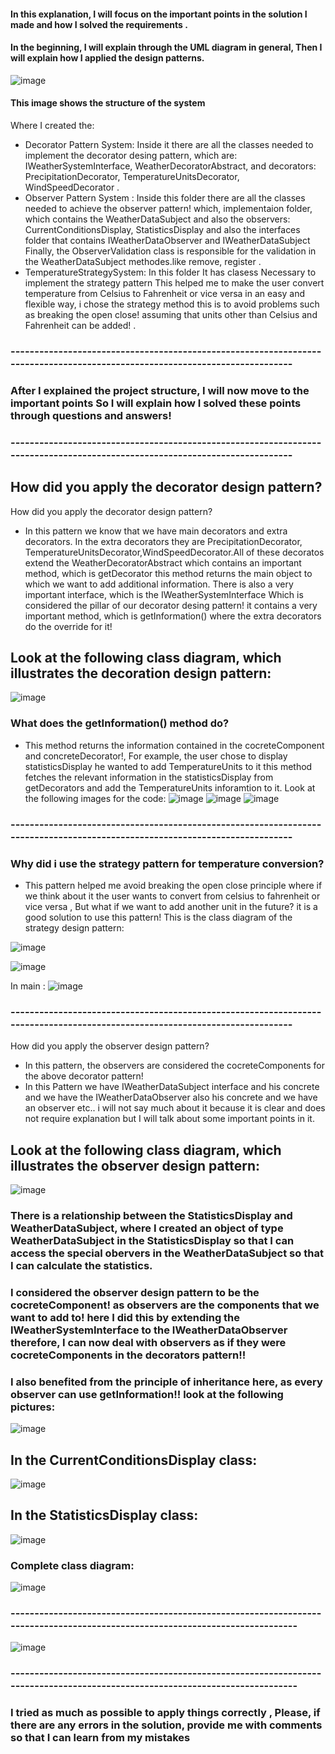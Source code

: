 #### In this explanation, I will focus on the important points in the solution I made and how I solved the requirements .

#### In the beginning, I will explain through the UML diagram in general, Then I will explain how I applied the design patterns.


![image](https://github.com/Muhammad-Qzih/Advance-Software-Assaignmets/assets/116916960/8e56d89a-032d-4a44-a7dc-12a83777068f)
####  This image shows the structure of the system
Where I created the:
- Decorator Pattern System:   Inside it there are all the classes needed to implement the decorator desing pattern, which are: IWeatherSystemInterface, WeatherDecoratorAbstract, and decorators: PrecipitationDecorator, TemperatureUnitsDecorator, WindSpeedDecorator .
- Observer Pattern System : Inside this folder there are all the classes needed to achieve the observer pattern!  which, implementaion folder, which contains the WeatherDataSubject and also the observers: CurrentConditionsDisplay, StatisticsDisplay and also the interfaces folder that contains IWeatherDataObserver and IWeatherDataSubject Finally, the ObserverValidation class is responsible for the validation in the WeatherDataSubject methodes.like remove, register .   
- TemperatureStrategySystem:  In this folder
It has clasess
Necessary to implement the strategy pattern
This helped me to make the user convert temperature from Celsius to Fahrenheit or vice versa in an easy and flexible way, i chose the strategy method this is to avoid problems such as breaking the open close! assuming that units other than Celsius and Fahrenheit can be added! . 

### ----------------------------------------------------------------------------------------------------------------------------
### After I explained the project structure, I will now move to the important points So I will explain how I solved these points through questions and answers!
### ----------------------------------------------------------------------------------------------------------------------------

## How did you apply the decorator design pattern?
How did you apply the decorator design pattern?
-  In this pattern we know that we have main decorators and extra decorators. In the extra decorators they are PrecipitationDecorator, TemperatureUnitsDecorator,WindSpeedDecorator.All of these decoratos extend the WeatherDecoratorAbstract which contains an important method, which is getDecorator this method returns the main object to which we want to add additional information. There is also a very important interface, which is the IWeatherSystemInterface Which is considered the pillar of our decorator desing pattern! it contains a very important method, which is getInformation() where the extra decorators do the override for it!
## Look at the following class diagram, which illustrates the decoration design pattern:
![image](https://github.com/Muhammad-Qzih/Advance-Software-Assaignmets/assets/116916960/615fa82c-3797-4e02-96cb-663a90d1d88f)

### What does the getInformation() method do?
- This method returns the information contained in the cocreteComponent and concreteDecorator!, For example, the user chose to display statisticsDisplay he wanted to add TemperatureUnits to it this method fetches the relevant information in the statisticsDisplay from getDecorators and add the TemperatureUnits inforamtion to it.
Look at the following images for the code:
![image](https://github.com/Muhammad-Qzih/Advance-Software-Assaignmets/assets/116916960/16b377f1-2d79-436c-a123-89e3d9cb1a9e)
![image](https://github.com/Muhammad-Qzih/Advance-Software-Assaignmets/assets/116916960/c3adc187-fc07-4ca5-a9aa-9af599993a94)
![image](https://github.com/Muhammad-Qzih/Advance-Software-Assaignmets/assets/116916960/dccd28be-1ee2-4c07-a35e-a4369f2e8ace)
### ----------------------------------------------------------------------------------------------------------------------------

### Why did i use the strategy pattern for temperature conversion?
- This pattern helped me avoid breaking the open close principle where if we think about it the user wants to convert from celsius to fahrenheit or vice versa , But what if we want to add another unit in the future? it is a good solution to use this pattern! This is the class diagram of the strategy design pattern:
  
![image](https://github.com/Muhammad-Qzih/Advance-Software-Assaignmets/assets/116916960/04450341-53b3-4bea-819c-1b9ac453057a)

![image](https://github.com/Muhammad-Qzih/Advance-Software-Assaignmets/assets/116916960/727c979f-e705-45f0-9d25-5b39e97f4635)

In main : 
![image](https://github.com/Muhammad-Qzih/Advance-Software-Assaignmets/assets/116916960/38e817ea-2cfe-4836-9589-369d8e35b504)
 
### ----------------------------------------------------------------------------------------------------------------------------
How did you apply the observer  design pattern?
- In this pattern, the observers are considered the cocreteComponents for the above decorator pattern!
- In this Pattern we have IWeatherDataSubject interface and his concrete and we have the IWeatherDataObserver also his concrete and we have an observer etc.. i will not say much about it because it is clear and does not require explanation but I will talk about some important points in it.
##  Look at the following class diagram, which illustrates the observer design pattern:
![image](https://github.com/Muhammad-Qzih/Advance-Software-Assaignmets/assets/116916960/f1f8f21e-4d85-433d-b94f-9d331dbfa540)

### There is a relationship between the StatisticsDisplay and WeatherDataSubject, where I created an object of type WeatherDataSubject in the StatisticsDisplay so that I can access the special obervers in the WeatherDataSubject so that I can calculate the statistics.

### I considered the observer design pattern to be the cocreteComponent! as observers are the components that we want to add to! here I did this by extending the IWeatherSystemInterface to the IWeatherDataObserver therefore, I can now deal with observers as if they were cocreteComponents in the decorators pattern!!
### I also benefited from the principle of inheritance here, as every observer can use getInformation!! look at the following pictures:

![image](https://github.com/Muhammad-Qzih/Advance-Software-Assaignmets/assets/116916960/a30415c4-7caf-48ef-abcb-7fc92fde3086)

## In the CurrentConditionsDisplay class: 
![image](https://github.com/Muhammad-Qzih/Advance-Software-Assaignmets/assets/116916960/85933628-daaf-4a4d-a158-e2680e85282d)

## In the StatisticsDisplay class:
![image](https://github.com/Muhammad-Qzih/Advance-Software-Assaignmets/assets/116916960/abdbf1f4-03e5-437d-9a59-a5f789b20f9e)

### Complete class diagram: 
![image](https://github.com/Muhammad-Qzih/Advance-Software-Assaignmets/assets/116916960/94f92ce4-bfe2-4fbb-9771-8c6cf6d3b95f)
### -----------------------------------------------------------------------------------------------------------------------------
![image](https://github.com/Muhammad-Qzih/Advance-Software-Assaignmets/assets/116916960/690ac979-9b4f-4afa-be36-f567fb19a6a4)
### -----------------------------------------------------------------------------------------------------------------------------

### I tried as much as possible to apply things correctly , Please, if there are any errors in the solution, provide me with comments so that I can learn from my mistakes

